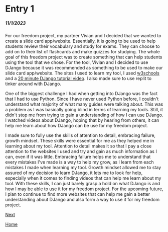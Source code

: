 # Entry 1
##### 11/1/2023

For our freedom project, my partner Vivian and I decided that we wanted to create a slide card app/website. Essentially, it is going to be used to help students review their vocabulary and study for exams. They can choose to add on to their list of flashcards and make quizzes for studying. The whole goal of this freedom project was to create something that can help students using the tool that we chose. For the tool, Vivian and I decided to use DJango because it was recommended as something to be used to make our slide card app/website. The sites I used to learn my tool, I used [w3schools](https://www.w3schools.com/django/) and a [20 minute DJango tutorial video](https://www.youtube.com/watch?v=nGIg40xs9e4). I also made sure to use replit to tinker around with DJango.

One of the biggest challenge I had when getting into DJango was the fact that I had to use Python. Since I have never used Python before, I couldn't understand what majority of what many guides were talking about. This was a problem as I was basically going blind in terms of learning my tools. Still, it didn't stop me from trying to gain a understanding of how I can use DJango. I watched videos about DJango, hoping that by hearing from others, it can help me learn about how DJango can be use for my freedom project.

I made sure to fully use the skills of attention to detail, embracing failure, growth mindset. These skills were essential for me as they helped me in learning about my tool. Attention to detail makes it so that I pay a close attention to the websites I used and try and gain as much information as I can, even if it was little. Embracing failure helps me to understand that every mistakes I've made is a way to help my grow, as I learn from each mistakes I made when learning my tool. Growth mindset allowed me to stay assured of my decision to learn DJango, it lets me to look for help, especially when it comes to finding videos that can help me learn about my tool. With these skills, I can just barely grasp a hold on what DJango is and how I may be able to use it for my freedom project. For the upcoming future, I plan to continue to find more websites that can help me gain a better understanding about DJango and also form a way to use it for my freedom project.

[Next](entry02.md)

[Home](../README.md)
